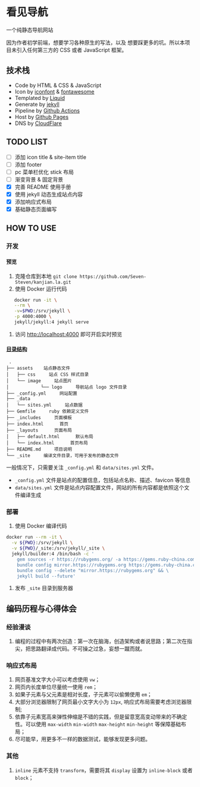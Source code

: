 # 看见导航

一个纯静态导航网站

因为作者初学前端，想要学习各种原生的写法，以及 想要踩更多的坑。所以本项目未引入任何第三方的 CSS 或者 JavaScript 框架。

## 技术栈

- Code by HTML & CSS & JavaScript
- Icon by [iconfont](https://www.iconfont.cn/) & [fontawesome](https://fontawesome.com/)
- Templated by [Liquid](https://shopify.github.io/liquid/)
- Generate by [jekyll](https://jekyllrb.com/)
- Pipeline by [Github Actions](https://docs.github.com/actions)
- Host by [Github Pages](https://docs.github.com/en/pages/quickstart)
- DNS by [CloudFlare](https://cloudflare.com/)

## TODO LIST

- [ ] 添加 icon title & site-item title
- [ ] 添加 footer
- [ ] pc 菜单栏优化 stick 布局
- [ ] 渐变背景 & 固定背景
- [x] 完善 README 使用手册
- [x] 使用 jekyll 动态生成站点内容
- [x] 添加响应式布局
- [x] 基础静态页面编写

## HOW TO USE

### 开发

#### 预览

1. 克隆仓库到本地 `git clone https://github.com/Seven-Steven/kanjian.la.git`
1. 使用 Docker 运行代码

  ```bash
     docker run -it \
     --rm \
     -v=$PWD:/srv/jekyll \
     -p 4000:4000 \
     jekyll/jekyll:4 jekyll serve
  ```
1. 访问 [http://localhost:4000](http://localhost:4000) 即可开启实时预览

#### [目录结构](https://jekyllrb.com/docs/structure/)

  ```text
   .
├── assets    站点静态文件
│   ├── css     站点 CSS 样式目录
│   └── image     站点图片
│            └── logo     导航站点 logo 文件目录
├── _config.yml     网站配置
├── _data
│   └── sites.yml     站点数据
├── Gemfile     ruby 依赖定义文件
├── _includes     页面模板
├── index.html      首页
├── _layouts      页面布局
│   ├── default.html      默认布局
│   └── index.html      首页布局
├── README.md     项目说明
└── _site     编译文件目录，可用于发布的静态文件
  ```

一般情况下，只需要关注 `_config.yml` 和 `data/sites.yml` 文件。

- `_config.yml` 文件是站点的配置信息，包括站点名称、描述、favicon 等信息
- `data/sites.yml` 文件是站点内容配置文件，网站的所有内容都是依照这个文件编译生成

### 部署

1. 使用 Docker 编译代码

  ```bash
  docker run --rm -it \
    -v ${PWD}:/srv/jekyll \
    -v ${PWD}/_site:/srv/jekyll/_site \
    jekyll/builder:4 /bin/bash -c '
      gem sources -r https://rubygems.org/ -a https://gems.ruby-china.com/ && \
      bundle config mirror.https://rubygems.org https://gems.ruby-china.com && \
      bundle config --delete "mirror.https://rubygems.org" && \
      jekyll build --future'
  ```

1. 发布 `_site` 目录到服务器

## 编码历程与心得体会

### 经验漫谈

1. 编程的过程中有两次创造：第一次在脑海，创造架构或者说思路；第二次在指尖，把思路翻译成代码。不可操之过急，妄想一蹴而就。

### 响应式布局

1. 网页基准文字大小可以考虑使用 `vw`；
1. 网页内长度单位尽量统一使用 `rem`；
1. 如果子元素与父元素是相对长度，子元素可以偷懒使用 `em`；
1. 大部分浏览器限制了网页最小文字大小为 `12px`, 响应式布局需要考虑浏览器限制;
1. 依靠子元素宽高来弹性伸缩是不错的实践，但是留意宽高变动带来的不确定性。可以使用 `max-width` `min-width` `max-height` `min-height` 等保障基础布局；
1. 尽可能早，用更多不一样的数据测试，能够发现更多问题。

### 其他

1. `inline` 元素不支持 `transform`，需要将其 `display` 设置为 `inline-block` 或者 `block`；
